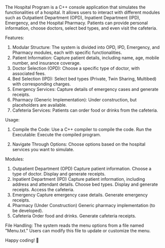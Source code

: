 The Hospital Program is a C++ console application that simulates the functionalities of a hospital. It allows users to interact with different modules such as Outpatient 
Department (OPD), Inpatient Department (IPD), Emergency, and the Hospital Pharmacy. Patients can provide personal information, choose doctors, select bed types, and even visit the 
cafeteria.


Features:
1. Modular Structure: The system is divided into OPD, IPD, Emergency, and Pharmacy modules, each with specific functionalities.
2. Patient Information: Capture patient details, including name, age, mobile number, and insurance coverage.
3. Doctor Selection (OPD): Choose a specific type of doctor, with associated fees.
4. Bed Selection (IPD): Select bed types (Private, Twin Sharing, Multibed) with corresponding charges.
5. Emergency Services: Capture details of emergency cases and generate receipts.
6. Pharmacy (Generic Implementation): Under construction, but placeholders are available.
7. Cafeteria Services: Patients can order food or drinks from the cafeteria.


Usage:
1. Compile the Code:
Use a C++ compiler to compile the code.
Run the Executable:
Execute the compiled program.

2. Navigate Through Options:
Choose options based on the hospital services you want to simulate.


Modules:
1. Outpatient Department (OPD)
Capture patient information.
Choose a type of doctor.
Display and generate receipts.
2. Inpatient Department (IPD)
Capture patient information, including address and attendant details.
Choose bed types.
Display and generate receipts.
Access the cafeteria.
3. Emergency
Capture emergency case details.
Generate emergency receipts.
4. Pharmacy (Under Construction)
Generic pharmacy implementation (to be developed).
5. Cafeteria
Order food and drinks.
Generate cafeteria receipts.


File Handling:
The system reads the menu options from a file named "Menu.txt." Users can modify this file to update or customize the menu.

Happy coding! 🚀
